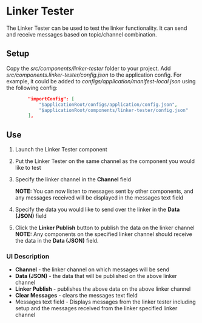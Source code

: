 # Linker Tester

The Linker Tester can be used to test the linker functionality. It can send and receive messages based on topic/channel combination.

## Setup

Copy the _src/components/linker-tester_ folder to your project. Add _src/components.linker-tester/config.json_ to the application config. For example, it could be added to _configs/application/manifest-local.json_ using the following config:
```JSON
        "importConfig": [
            "$applicationRoot/configs/application/config.json",
            "$applicationRoot/components/linker-tester/config.json"
        ],
```

## Use
 
1. Launch the Linker Tester component
1. Put the Linker Tester on the same channel as the component you would like to test
1. Specify the linker channel in the **Channel** field

    **NOTE:** You can now listen to messages sent by other components, and any messages received will be displayed in the messages text field
1. Specify the data you would like to send over the linker in the **Data (JSON)** field
1. Click the **Linker Publish** button to publish the data on the linker channel
    **NOTE:** Any components on the specified linker channel should receive the data in the **Data (JSON)** field. 

### UI Description
- **Channel** - the linker channel on which messages will be send
- **Data (JSON)** - the data that will be published on the above linker channel
- **Linker Publish** - publishes the above data on the above linker channel
- **Clear Messages** - clears the messages text field
- Messages text field - Displays messages from the linker tester including setup and the messages received from the linker specified linker channel